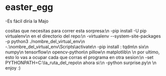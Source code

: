 # easter_egg
-Es fácil diría la Majo



cositas que necesitas para correr esta sorpresa:\n
-pip install -U pip virtualenv\n
en el directorio del repo:\n
-virtualenv --system-site-packages -p python3 ./nombre_del_virtual_env\n
-.\\nombre_del_virtual_env\\Scripts\\activate\n
-pip install : tqdm\n
               six\n
               numpy\n
               tensorflow\n
               opencv-python\n
               pillow\n
               matplotlib\n
\n
por ultimo, esto lo vas a ocupar cada que corras el programa en otra sesion:\n
-set PYTHONPATH=C:\\la_ruta_del_repo\n
ahora si:\n
-python surprise.py\n
\n
enjoy :)
